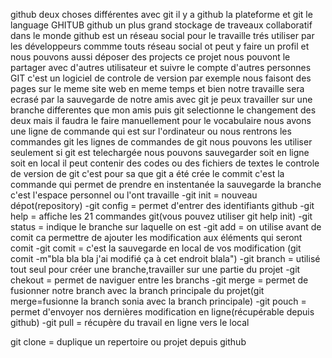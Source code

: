 github
deux choses différentes avec git il y a github la plateforme et git le language
GHITUB
github un plus grand stockage de traveaux collaboratif dans le monde
github est un réseau social pour le travaille trés utiliser par les développeurs 
commme touts réseau social ot peut y faire un profil et nous pouvons aussi déposer des projects
ce projet nous pouvont le partager avec d'autres utilisateur et suivre le compte d'autres personnes
GIT
c'est un logiciel de controle de version
par exemple nous faisont des pages sur le meme site web en meme temps et bien notre travaille sera ecrasé par la sauvegarde de notre amis
avec git je peux travailler sur une branche differentes que mon amis puis git selectionne le changement des deux mais il faudra le faire manuellement
pour le vocabulaire nous avons une ligne de commande qui est sur l'ordinateur ou nous rentrons les commandes git
les lignes de commandes de git nous pouvons les utiliser seulement si git est telechargée
nous pouvons sauvegarder soit en ligne soit en local il peut contenir des codes ou des fichiers de textes
le controle de version de git c'est pour sa que git a été crée 
le commit c'est la commande qui permet de prendre en instentanée la sauvegarde 
la branche c'est l'espace personnel ou l'ont travaille
-git init = nouveau dépot(repository) 
-git config = permet d'entrer des identifiants github
-git help = affiche les 21 commandes git(vous pouvez utiliser git help init)
-git status = indique le branche sur laquelle on est
-git add = on utilise avant de comit ca permettre de ajouter les modification aux éléments qui seront comit
-git comit = c'est la sauvegarde en local de vos modification
(git comit -m"bla bla bla j'ai modifié ça à cet endroit blala")
-git branch = utilisé tout seul pour créer une branche,travailler sur une partie du projet
-git chekout = permet de naviguer entre les branchs
-git merge = permet de fusionner notre branch avec la branch principale du projet(git merge=fusionne la branch sonia avec la branch principale)
-git pouch = permet d'envoyer nos dernières modification en ligne(récupérable depuis github)
-git pull = récupère du travail en ligne vers le local

git clone = duplique un repertoire ou projet depuis github


